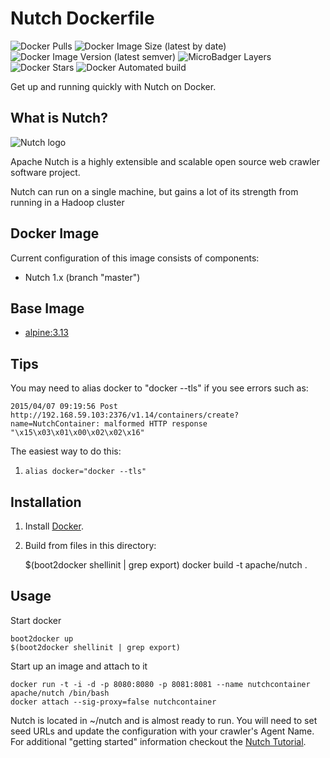 # Nutch Dockerfile #

![Docker Pulls](https://img.shields.io/docker/pulls/apache/nutch?style=for-the-badge)
![Docker Image Size (latest by date)](https://img.shields.io/docker/image-size/apache/nutch?style=for-the-badge)
![Docker Image Version (latest semver)](https://img.shields.io/docker/v/apache/nutch?style=for-the-badge)
![MicroBadger Layers](https://img.shields.io/microbadger/layers/apache/nutch?style=for-the-badge)
![Docker Stars](https://img.shields.io/docker/stars/apache/nutch?style=for-the-badge)
![Docker Automated build](https://img.shields.io/docker/automated/apache/nutch?style=for-the-badge)

Get up and running quickly with Nutch on Docker.

## What is Nutch?

![Nutch logo](https://cwiki.apache.org/confluence/download/attachments/115511997/nutch_logo_medium.gif "Nutch")

Apache Nutch is a highly extensible and scalable open source web crawler software project.

Nutch can run on a single machine, but gains a lot of its strength from running in a Hadoop cluster

## Docker Image

Current configuration of this image consists of components:

*	Nutch 1.x (branch "master")

##  Base Image

* [alpine:3.13](https://hub.docker.com/_/alpine/)

## Tips

You may need to alias docker to "docker --tls" if you see errors such as:

```
2015/04/07 09:19:56 Post http://192.168.59.103:2376/v1.14/containers/create?name=NutchContainer: malformed HTTP response "\x15\x03\x01\x00\x02\x02\x16"
```

The easiest way to do this:

1. ```alias docker="docker --tls"```

## Installation

1. Install [Docker](https://www.docker.com/).

2. Build from files in this directory:

	$(boot2docker shellinit | grep export)
	docker build -t apache/nutch .

## Usage

Start docker

	boot2docker up
	$(boot2docker shellinit | grep export)

Start up an image and attach to it

    docker run -t -i -d -p 8080:8080 -p 8081:8081 --name nutchcontainer apache/nutch /bin/bash
    docker attach --sig-proxy=false nutchcontainer

Nutch is located in ~/nutch and is almost ready to run.
You will need to set seed URLs and update the configuration with your crawler's Agent Name.
For additional "getting started" information checkout the [Nutch Tutorial](https://cwiki.apache.org/confluence/display/NUTCH/NutchTutorial).
